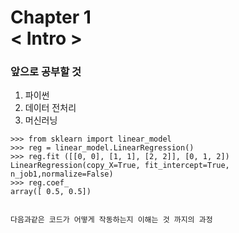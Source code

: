 Chapter 1<br/>
< Intro >
=====================


### 앞으로 공부할 것
1. 파이썬
2. 데이터 전처리
3. 머신러닝


```
>>> from sklearn import linear_model
>>> reg = linear_model.LinearRegression()
>>> reg.fit ([[0, 0], [1, 1], [2, 2]], [0, 1, 2])
LinearRegression(copy_X=True, fit_intercept=True, n_job1,normalize=False)
>>> reg.coef_
array([ 0.5, 0.5])


다음과같은 코드가 어떻게 작동하는지 이해는 것 까지의 과정
```
